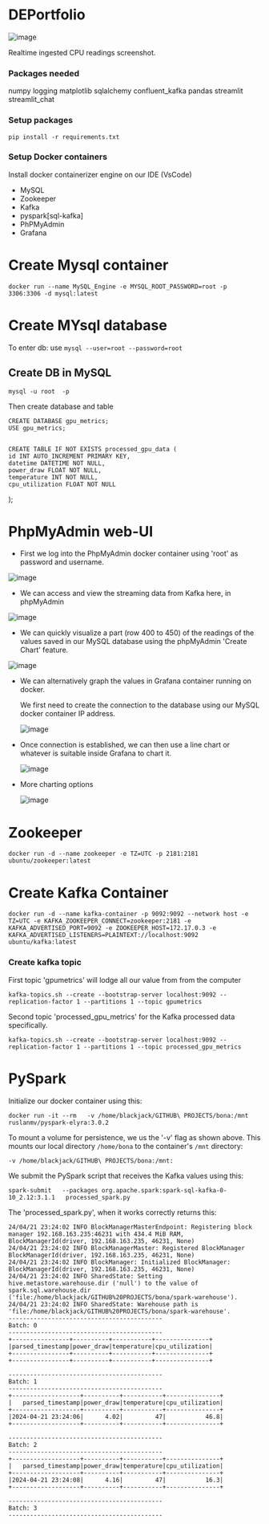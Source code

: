 # DEPortfolio

![image](https://github.com/BonUzo29/Data_Engineering_Project_Phase-2/assets/131703145/6956d48b-d41d-4b5c-a305-a626ffb6a7b3)

Realtime ingested CPU readings screenshot.



### Packages needed
numpy
logging
matplotlib
sqlalchemy
confluent_kafka
pandas
streamlit
streamlit_chat

### Setup packages
    pip install -r requirements.txt

### Setup Docker containers

Install docker containerizer engine on our IDE (VsCode)

- MySQL
- Zookeeper
- Kafka
- pyspark[sql-kafka]
- PhPMyAdmin
- Grafana

# Create Mysql container
    docker run --name MySQL_Engine -e MYSQL_ROOT_PASSWORD=root -p 3306:3306 -d mysql:latest


# Create MYsql database

To enter db: use `mysql --user=root --password=root`

## Create DB in MySQL
    mysql -u root  -p

Then create database and table

    CREATE DATABASE gpu_metrics;
    USE gpu_metrics;

   
    CREATE TABLE IF NOT EXISTS processed_gpu_data (
    id INT AUTO_INCREMENT PRIMARY KEY,
    datetime DATETIME NOT NULL,
    power_draw FLOAT NOT NULL,
    temperature INT NOT NULL,
    cpu_utilization FLOAT NOT NULL
);
    

# PhpMyAdmin web-UI

- First we log into the PhpMyAdmin docker container using 'root' as password and username.
  
![image](https://github.com/BonUzo29/Data_Engineering_Project_Phase-2/assets/131703145/908f469d-4d3f-4cd2-a783-f7a1f52a4796)

- We can access and view the streaming data from Kafka here, in phpMyAdmin
  
![image](https://github.com/BonUzo29/Data_Engineering_Project_Phase-2/assets/131703145/d2f6173c-8f0d-498f-b343-867cb0c9a643)

- We can quickly visualize a part (row 400 to 450) of the readings of the values saved in our MySQL database using the phpMyAdmin 'Create Chart' feature.

![image](https://github.com/BonUzo29/Data_Engineering_Project_Phase-2/assets/131703145/37c2d409-3256-453b-b39d-549525da3246)

- We can alternatively graph the values in Grafana container running on docker.
    
  We first need to create the connection to the database using our MySQL docker container IP address.
  
  ![image](https://github.com/BonUzo29/Data_Engineering_Project_Phase-2/assets/131703145/07455eb7-1e33-4602-870b-3210aa5e08bb)

- Once connection is established, we can then use a line chart or whatever is suitable inside Grafana to chart it.

  ![image](https://github.com/BonUzo29/Data_Engineering_Project_Phase-2/assets/131703145/1bd5deba-6685-40b8-826e-5fd7987ccd01)

- More charting options

  ![image](https://github.com/BonUzo29/Data_Engineering_Project_Phase-2/assets/131703145/0fabaefe-f111-4e1c-9434-92ad76027201)





# Zookeeper
    docker run -d --name zookeeper -e TZ=UTC -p 2181:2181 ubuntu/zookeeper:latest

# Create Kafka Container
    docker run -d --name kafka-container -p 9092:9092 --network host -e TZ=UTC -e KAFKA_ZOOKEEPER_CONNECT=zookeeper:2181 -e KAFKA_ADVERTISED_PORT=9092 -e ZOOKEEPER_HOST=172.17.0.3 -e KAFKA_ADVERTISED_LISTENERS=PLAINTEXT://localhost:9092 ubuntu/kafka:latest

### Create kafka topic
First topic 'gpumetrics' will lodge all our value from from the computer
    
    kafka-topics.sh --create --bootstrap-server localhost:9092 --replication-factor 1 --partitions 1 --topic gpumetrics

Second topic 'processed_gpu_metrics' for the Kafka processed data specifically.

    kafka-topics.sh --create --bootstrap-server localhost:9092 --replication-factor 1 --partitions 1 --topic processed_gpu_metrics



# PySpark

Initialize our docker container using this:

    docker run -it --rm   -v /home/blackjack/GITHUB\ PROJECTS/bona:/mnt   ruslanmv/pyspark-elyra:3.0.2
    
To mount a volume for persistence, we us the '-v' flag as shown above. This mounts our local directory `/home/bona` to the container's `/mnt` directory:

    -v /home/blackjack/GITHUB\ PROJECTS/bona:/mnt: 

We submit the PySpark script that receives the Kafka values using this:
    
    spark-submit   --packages org.apache.spark:spark-sql-kafka-0-10_2.12:3.1.1   processed_spark.py


The 'processed_spark.py', when it works correctly returns this:

    24/04/21 23:24:02 INFO BlockManagerMasterEndpoint: Registering block manager 192.168.163.235:46231 with 434.4 MiB RAM, BlockManagerId(driver, 192.168.163.235, 46231, None)
    24/04/21 23:24:02 INFO BlockManagerMaster: Registered BlockManager BlockManagerId(driver, 192.168.163.235, 46231, None)
    24/04/21 23:24:02 INFO BlockManager: Initialized BlockManager: BlockManagerId(driver, 192.168.163.235, 46231, None)
    24/04/21 23:24:02 INFO SharedState: Setting hive.metastore.warehouse.dir ('null') to the value of spark.sql.warehouse.dir ('file:/home/blackjack/GITHUB%20PROJECTS/bona/spark-warehouse').
    24/04/21 23:24:02 INFO SharedState: Warehouse path is 'file:/home/blackjack/GITHUB%20PROJECTS/bona/spark-warehouse'.
    -------------------------------------------
    Batch: 0
    -------------------------------------------
    +----------------+----------+-----------+---------------+
    |parsed_timestamp|power_draw|temperature|cpu_utilization|
    +----------------+----------+-----------+---------------+
    +----------------+----------+-----------+---------------+
    
    -------------------------------------------
    Batch: 1
    -------------------------------------------
    +-------------------+----------+-----------+---------------+
    |   parsed_timestamp|power_draw|temperature|cpu_utilization|
    +-------------------+----------+-----------+---------------+
    |2024-04-21 23:24:06|      4.02|         47|           46.8|
    +-------------------+----------+-----------+---------------+
    
    -------------------------------------------
    Batch: 2
    -------------------------------------------
    +-------------------+----------+-----------+---------------+
    |   parsed_timestamp|power_draw|temperature|cpu_utilization|
    +-------------------+----------+-----------+---------------+
    |2024-04-21 23:24:08|      4.16|         47|           16.3|
    +-------------------+----------+-----------+---------------+
    
    -------------------------------------------
    Batch: 3
    -------------------------------------------


